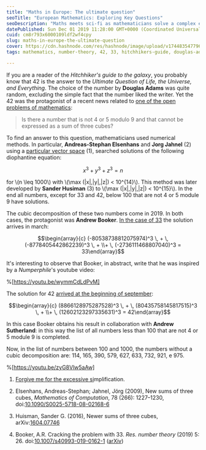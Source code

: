 ```yaml
---
title: "Maths in Europe: The ultimate question"
seoTitle: "European Mathematics: Exploring Key Questions"
seoDescription: "Maths meets sci-fi as mathematicians solve a complex equation involving the number 42 in open problems of mathematics"
datePublished: Sun Dec 01 2019 11:28:00 GMT+0000 (Coordinated Universal Time)
cuid: cm8r793x6000109ldf2wf4cpy
slug: maths-in-europe-the-ultimate-question
cover: https://cdn.hashnode.com/res/hashnode/image/upload/v1744835477963/5e8e96f5-d52c-4534-9460-afc401df7939.jpeg
tags: mathematics, number-theory, 42, 33, hitchhikers-guide, douglas-adams, numperphile

---
```


If you are a reader of the *Hitchhiker's guide to the galaxy*, you probably know that 42 is the answer to the *Ultimate Question of Life, the Universe, and Everything*. The choice of the number by **Douglas Adams** was quite random, excluding the simple fact that the number liked the writer. Yet the 42 was the protagonist of a recent news related to [one of the open problems of mathematics](https://en.wikipedia.org/wiki/Sums_of_three_cubes):

> Is there a number that is not 4 or 5 modulo 9 and that cannot be expressed as a sum of three cubes?

To find an answer to this question, mathematicians used numerical methods. In particular, **Andreas-Stephan Elsenhans** and **Jorg Jahnel** (2) using a [particular vector space](https://en.wikipedia.org/wiki/Lattice_reduction) (1), searched solutions of the following diophantine equation:

$$x^3+y^3+z^3=n$$

for \\(n \leq 1000\\) with \\(\max (|x|,|y|,|z|) < 10^{14}\\). This method was later developed by **Sander Husiman** (3) to \\(\max (|x|,|y|,|z|) < 10^{15}\\). In the end all numbers, except for 33 and 42, below 100 that are not 4 or 5 module 9 have solutions.

The cubic decomposition of these two numbers come in 2019. In both cases, the protagonist was **Andrew Booker**. [In the case of 33](https://aperiodical.com/2019/03/33-can-be-written-as-the-sum-of-three-cubes/) the solution arrives in march:

$$\begin{array}{c} (-80538738812075974)^3 \, + \, (-8778405442862239)^3 \, + \\+ \, (-2736111468807040)^3 = 33\end{array}$$

It's interesting to observe that Booker, in abstract, write that he was inspired by a *Numperphile*'s youtube video:

%[https://youtu.be/wymmCdLdPvM] 

The solution for 42 [arrived at the beginning of september](https://aperiodical.com/2019/09/42-is-the-answer-to-the-question-what-is-80538738812075974%C2%B3-80435758145817515%C2%B3-12602123297335631%C2%B3/):

$$\begin{array}{c} (8866128975287528)^3 \, + \, (80435758145817515)^3 \, + \\+ \, (12602123297335631)^3 = 42\end{array}$$

In this case Booker obtains his result in collaboration with **Andrew Sutherland**: in this way the list of all numbers less than 100 that are not 4 or 5 module 9 is completed.

Now, in the list of numbers between 100 and 1000, the numbers without a cubic decomposition are: 114, 165, 390, 579, 627, 633, 732, 921, e 975.

%[https://youtu.be/zyG8Vlw5aAw] 

1. [Forgive me for the excessive si](https://web.archive.org/web/20191212042233/https://aperiodical.com/2019/09/42-is-the-answer-to-the-question-what-is-80538738812075974%C2%B3-80435758145817515%C2%B3-12602123297335631%C2%B3/)mplification.
    
2. Elsenhans, Andreas-Stephan; Jahnel, Jörg (2009), New sums of three cubes, *Mathematics of Computation*, 78 (266): 1227–1230, doi:[10.1090/S0025-5718-08-02168-6](https://doi.org/10.1090/S0025-5718-08-02168-6)
    
3. Huisman, Sander G. (2016), Newer sums of three cubes, arXiv:[1604.07746](https://arxiv.org/abs/1604.07746)
    
4. Booker, A.R. Cracking the problem with 33. *Res. number theory* (2019) 5: 26. doi:[10.1007/s40993-019-0162-1](https://doi.org/10.1007/s40993-019-0162-1) ([arXiv](https://arxiv.org/abs/1903.04284))